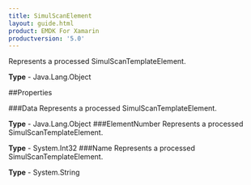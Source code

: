 ```yaml
---
title: SimulScanElement
layout: guide.html
product: EMDK For Xamarin 
productversion: '5.0' 
---
```

Represents a processed SimulScanTemplateElement.

**Type** - Java.Lang.Object

##Properties

###Data
Represents a processed SimulScanTemplateElement.

**Type** - Java.Lang.Object
###ElementNumber
Represents a processed SimulScanTemplateElement.

**Type** - System.Int32
###Name
Represents a processed SimulScanTemplateElement.

**Type** - System.String
